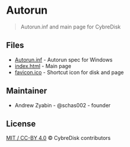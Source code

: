 # Autorun

> Autorun.inf and main page for CybreDisk

## Files

- [Autorun.inf](Autorun.inf) - Autorun spec for Windows
- [index.html](index.html) - Main page
- [favicon.ico](favicon.ico) - Shortcut icon for disk and page

## Maintainer

- Andrew Zyabin - @schas002 - founder

## License

[MIT / CC-BY 4.0](LICENSE) &copy; CybreDisk contributors
